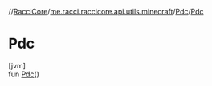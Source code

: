 //[RacciCore](../../../index.md)/[me.racci.raccicore.api.utils.minecraft](../index.md)/[Pdc](index.md)/[Pdc](-pdc.md)

# Pdc

[jvm]\
fun [Pdc](-pdc.md)()
